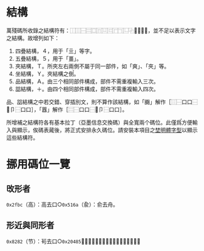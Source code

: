 # 結構

萬殘碼所收錄之結構符有：⿰⿲⿱⿳⿴⿵⿶⿷⿸⿹⿺⿻⿼⿽⿾⿿，並不足以表示文字之結構。故增列如下：

1. 四疊結構，４，用于「亖」等字。
2. 五疊結構，５，用于「畺」。
3. 夾結構，Ｔ。所夾左右兩側不屬于同一部件，如「爽」、「夾」等。
4. 坐結構，Ｙ。夾結構之倒〬。
5. 品結構，Ａ。由三个相同部件構成，部件不需重複輸入三次。
6. 㗊結構，＋。由四个相同部件構成，部件不需重複輸入四次。

品、㗊結構之中若交錯、穿插別文，則不算作該結構，如「嚻」解作［⿲⿱口口⿱𦣻卩⿱口口］，「囂」解作［⿳⿱口口⿱𦣻卩⿱口口］。

所增補之結構符各有基本拉丁（亞墨信息交換碼）與全寬兩个碼位。此僅爲〬方便輸入與顯示，俟碼表蕆後，將正式安排永久碼位。請安裝本項目之[埜明體字型](./埜明體.ttf)以顯示這些結構符。

# 挪用碼位一覽
## 攺形者
`0x2fbc`（⾼）：高去口○`0x516a`（兪）：俞去舟。
## 形近與同形者
`0x8282`（节）：茍去口○`0x20485`（𠒅）：𤕦去土、攴，「襄」之初文。
